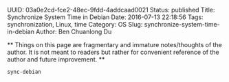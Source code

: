 UUID: 03a0e2cd-fce2-48ec-9fdd-4addcaad0021
Status: published
Title: Synchronize System Time in Debian
Date: 2016-07-13 22:18:56
Tags: synchronization, Linux, time
Category: OS
Slug: synchronize-system-time-in-debian
Author: Ben Chuanlong Du

**
Things on this page are fragmentary and immature notes/thoughts of the author. 
It is not meant to readers but rather for convenient reference of the author and future improvement.
**
 
```sh
sync-debian
```

